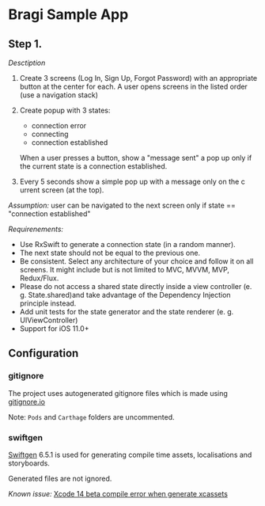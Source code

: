 # Bragi Sample App

## Step 1.

*Desctiption*

1. Create 3 screens (Log In, Sign Up, Forgot Password) with an appropriate button at the center for each. A user opens screens in the listed order (use a navigation stack)
2. Create popup with 3 states:
    - connection error
    - connecting
    - connection established
    
    When a user presses a button, show a ​"message sent​" a pop up only if the current state is a c​onnection established.​

3. Every 5 seconds show a simple pop up with a message ​only ​on the c​urrent​ screen (at the top).

*Assumption:* user can be navigated to the next screen only if state == "connection established"

*Requirenements:*
- Use RxSwift to generate a connection state (in a random manner).
- The next state should not be equal to the previous one.
- Be consistent. Select any architecture of your choice and follow it on all screens. It might include but
is not limited to MVC, MVVM, MVP, Redux/Flux.
- Please do not access a shared state directly inside a view controller (e. g. State.shared)​and take
advantage of t​he Dependency Injection principle instead.
- Add unit tests for the state generator and the state renderer (e. g. UIViewController)
- Support for iOS 11.0+

## Configuration

### gitignore

The project uses autogenerated gitignore files which is made using [gitignore.io](gitignore.io)

Note: `Pods` and `Carthage` folders are uncommented.

### swiftgen

[Swiftgen](https://github.com/SwiftGen/SwiftGen) 6.5.1 is used for generating compile time assets, localisations and storyboards.

Generated files are not ignored.

*Known issue:* [Xcode 14 beta compile error when generate xcassets](https://github.com/SwiftGen/SwiftGen/issues/1004)
